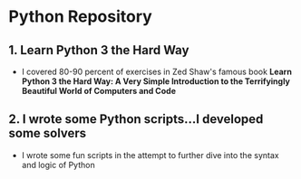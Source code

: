 # Python Repository #

## **1. Learn Python 3 the Hard Way** ##
- I covered 80-90 percent of exercises in Zed Shaw's famous book **Learn Python 3 the Hard Way: A Very Simple Introduction to the Terrifyingly Beautiful World of Computers and Code**
## **2. I wrote some Python scripts...I developed some solvers** ##
- I wrote some fun scripts in the attempt to further dive into the syntax and logic of Python